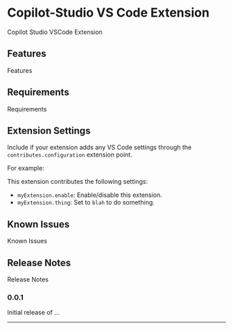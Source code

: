 # Copilot-Studio VS Code Extension

Copilot Studio VSCode Extension

## Features

Features

## Requirements

Requirements

## Extension Settings

Include if your extension adds any VS Code settings through the `contributes.configuration` extension point.

For example:

This extension contributes the following settings:

* `myExtension.enable`: Enable/disable this extension.
* `myExtension.thing`: Set to `blah` to do something.

## Known Issues

Known Issues

## Release Notes

Release Notes

### 0.0.1

Initial release of ...

---
